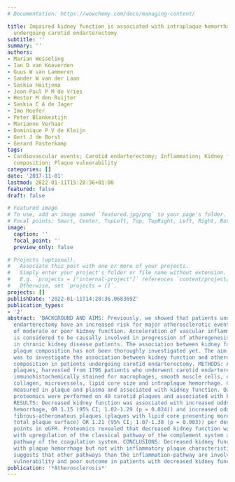 ```yaml
---
# Documentation: https://wowchemy.com/docs/managing-content/

title: Impaired kidney function is associated with intraplaque hemorrhage in patients
  undergoing carotid endarterectomy
subtitle: ''
summary: ''
authors:
- Marian Wesseling
- Ian D van Koeverden
- Guus W van Lammeren
- Sander W van der Laan
- Saskia Haitjema
- Jean-Paul P M de Vries
- Hester M den Ruijter
- Saskia C A de Jager
- Imo Hoefer
- Peter Blankestijn
- Marianne Verhaar
- Dominique P V de Kleijn
- Gert J de Borst
- Gerard Pasterkamp
tags:
- Cardiovascular events; Carotid endarterectomy; Inflammation; Kidney function; Plaque
  composition; Plaque vulnerability
categories: []
date: '2017-11-01'
lastmod: 2022-01-11T15:28:36+01:00
featured: false
draft: false

# Featured image
# To use, add an image named `featured.jpg/png` to your page's folder.
# Focal points: Smart, Center, TopLeft, Top, TopRight, Left, Right, BottomLeft, Bottom, BottomRight.
image:
  caption: ''
  focal_point: ''
  preview_only: false

# Projects (optional).
#   Associate this post with one or more of your projects.
#   Simply enter your project's folder or file name without extension.
#   E.g. `projects = ["internal-project"]` references `content/project/deep-learning/index.md`.
#   Otherwise, set `projects = []`.
projects: []
publishDate: '2022-01-11T14:28:36.068369Z'
publication_types:
- '2'
abstract: 'BACKGROUND AND AIMS: Previously, we showed that patients undergoing carotid
  endarterectomy have an increased risk for major atherosclerotic events in the presence
  of moderate or poor kidney function. Acceleration of vascular inflammatory responses
  is considered to be causally involved in progression of atherogenesis and poor outcome
  in chronic kidney disease patients. The association between kidney function and
  plaque composition has not been thoroughly investigated yet. The aim of this study
  was to investigate the association between kidney function and atherosclerotic plaque
  composition in patients undergoing carotid endarterectomy. METHODS: Atherosclerotic
  plaques, harvested from 1796 patients who underwent carotid endarterectomy, were
  immunohistochemically stained for macrophages, smooth muscle cells, calcifications,
  collagen, microvessels, lipid core size and intraplaque hemorrhage. Cytokines were
  measured in plaque and plasma and associated with kidney function. Quantitative
  proteomics were performed on 40 carotid plaques and associated with kidney function.
  RESULTS: Decreased kidney function was associated with increased odds ratio of intraplaque
  hemorrhage, OR 1.15 (95% CI; 1.02-1.29 (p = 0.024)) and increased odds ratio of
  fibrous-atheromatous plaques (plaques with lipid core presenting more than 10% of
  total plaque surface) OR 1.21 (95% CI; 1.07-1.38 (p = 0.003)) per decrease of 20
  points in eGFR. Proteomics revealed that decreased kidney function was associated
  with upregulation of the classical pathway of the complement system and the intrinsic
  pathway of the coagulation system. CONCLUSIONS: Decreased kidney function was associated
  with plaque hemorrhage but not with inflammatory plaque characteristics. Our data
  suggests that other pathways than the inflammation-pathway are involved in plaque
  vulnerability and poor outcome in patients with decreased kidney function.'
publication: '*Atherosclerosis*'
---
```

